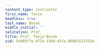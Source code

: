 ```yaml
---
content_type: instructor
first_name: Tanja
headless: true
last_name: Bosak
middle_initial: ''
salutation: Prof.
title: Prof. Tanja Bosak
uid: 54903f7e-df1b-33b0-d5fa-860655223316
---
```

